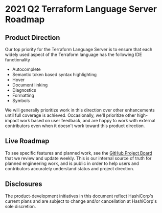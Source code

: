 # 2021 Q2 Terraform Language Server Roadmap

## Product Direction
Our top priority for the Terraform Language Server is to ensure that each widely used aspect of the Terraform language has the following IDE functionality
* Autocomplete
* Semantic token based syntax highlighting
* Hover
* Document linking
* Diagnostics
* Formatting
* Symbols

We will generally prioritize work in this direction over other enhancements until full coverage is achieved. Occasionally, we'll prioritize other high-impact work based on user feedback, and are happy to work with external contributors even when it doesn't work toward this product direction.

## Live Roadmap
To see specific features and planned work, see the [GitHub Project Board](https://github.com/orgs/hashicorp/projects/83) that we review and update weekly. This is our internal source of truth for planned engineering work, and is public in order to help users and contributors accurately understand status and project direction.

## Disclosures
The product-development initiatives in this document reflect HashiCorp's current plans and are subject to change and/or cancellation at HashiCorp's sole discretion.
